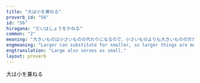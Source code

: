 ```yaml
---
title: "大は小を兼ねる"
proverb_id: "56"
id: "56"
hiragana: "だいはしょうをかねる"
common: "2"
meaning: "大きいものは小さいものの代わりになるので、小さいものよりも大きいものの方が役に立つ。"
engmeaning: "Larger can substitute for smaller, so larger things are more useful."
engtranslation: "Large also serves as small."
layout: proverb
---
```


大は小を兼ねる

